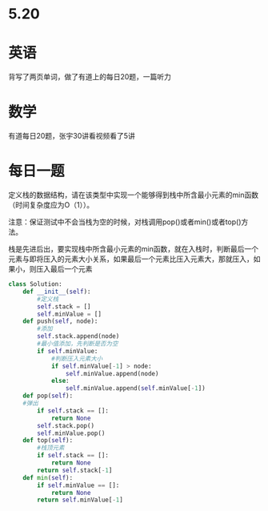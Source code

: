 # 5.20

# 英语

背写了两页单词，做了有道上的每日20题，一篇听力

# 数学    

有道每日20题，张宇30讲看视频看了5讲

#  每日一题  

定义栈的数据结构，请在该类型中实现一个能够得到栈中所含最小元素的min函数（时间复杂度应为O（1））。

注意：保证测试中不会当栈为空的时候，对栈调用pop()或者min()或者top()方法。

栈是先进后出，要实现栈中所含最小元素的min函数，就在入栈时，判断最后一个元素与即将压入的元素大小关系，如果最后一个元素比压入元素大，那就压入，如果小，则压入最后一个元素

```python
class Solution:
	def __init__(self):
		#定义栈
		self.stack = []
		self.minValue = []
	def push(self, node):
		#添加
		self.stack.append(node)
		#最小值添加，先判断是否为空
		if self.minValue:
			#判断压入元素大小
			if self.minValue[-1] > node:
				self.minValue.append(node)
			else:
				self.minValue.append(self.minValue[-1])
	def pop(self):
	#弹出
		if self.stack == []:
			return None
		self.stack.pop()
		self.minValue.pop()
	def top(self):
		#栈顶元素
		if self.stack == []:
			return None
		return self.stack[-1]
	def min(self):
		if self.minValue == []:
			return None
		return self.minValue[-1]
```

